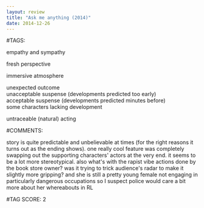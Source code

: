 ```yaml
---  
layout: review  
title: "Ask me anything (2014)"  
date: 2014-12-26  
---  
```

  
#TAGS:  
  
empathy and sympathy  
  
fresh perspective  
  
immersive atmosphere  
  
unexpected outcome  
unacceptable suspense (developments predicted too early)  
acceptable suspense (developments predicted minutes before)  
some characters lacking development  
  
untraceable (natural) acting  
  
#COMMENTS:  
  
story is quite predictable and unbelievable at times (for the right reasons it turns out as the ending shows). one really cool feature was completely swapping out the supporting characters' actors at the very end. it seems to be a lot more stereotypical. also what's with the rapist vibe actions done by the book store owner? was it trying to trick audience's radar to make it slightly more gripping? and she is still a pretty young female not engaging in particularly dangerous occupations so I suspect police would care a bit more about her whereabouts in RL  
  
  
  
  
  
#TAG SCORE: 2  
